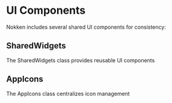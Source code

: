 # UI Components
Nokken includes several shared UI components for consistency:

## SharedWidgets
The SharedWidgets class provides reusable UI components

## AppIcons
The AppIcons class centralizes icon management
